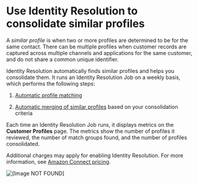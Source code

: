 # Use Identity Resolution to consolidate similar profiles<a name="use-identity-resolution"></a>

A *similar profile* is when two or more profiles are determined to be for the same contact\. There can be multiple profiles when customer records are captured across multiple channels and applications for the same customer, and do not share a common unique identifier\.

Identity Resolution automatically finds similar profiles and helps you consolidate them\. It runs an Identity Resolution Job on a weekly basis, which performs the following steps:

1. [Automatic profile matching](how-identity-resolution-works.md#auto-profile-matching) 

1. [Automatic merging of similar profiles](how-identity-resolution-works.md#auto-profile-merging) based on your consolidation criteria 

Each time an Identity Resolution Job runs, it displays metrics on the **Customer Profiles** page\. The metrics show the number of profiles it reviewed, the number of match groups found, and the number of profiles consolidated\. 

Additional charges may apply for enabling Identity Resolution\. For more information, see [Amazon Connect pricing](http://aws.amazon.com/connect/pricing/)\. 

![\[Image NOT FOUND\]](http://docs.aws.amazon.com/connect/latest/adminguide/images/customer-profiles-enable-ir.png)